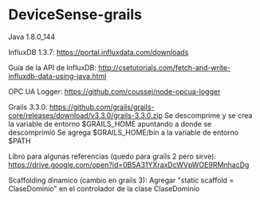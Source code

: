 # DeviceSense-grails

Java 1.8.0_144

InfluxDB 1.3.7: https://portal.influxdata.com/downloads

Guía de la API de InfluxDB: http://csetutorials.com/fetch-and-write-influxdb-data-using-java.html

OPC UA Logger: https://github.com/coussej/node-opcua-logger

Grails 3.3.0: https://github.com/grails/grails-core/releases/download/v3.3.0/grails-3.3.0.zip
Se descomprime y se crea la variable de entorno $GRAILS_HOME apuntando a donde se descomprimió
Se agrega $GRAILS_HOME/bin a la variable de entorno $PATH

Libro para algunas referencias (quedo para grails 2 pero sirve): https://drive.google.com/open?id=0B5A31YXraxDcWVpWOE9RMnhacDg

Scaffolding dinamico (cambio en grails 3): Agregar "static scaffold = ClaseDominio" en el controlador de la clase ClaseDominio
